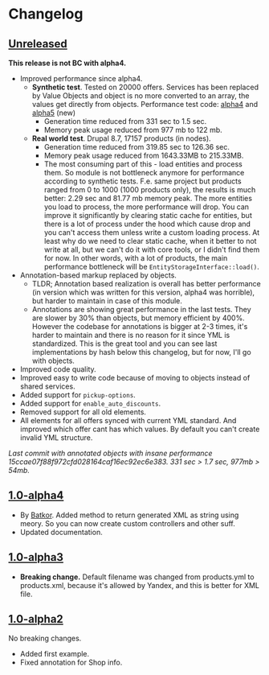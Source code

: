 # Changelog

## [Unreleased][unreleased]

**This release is not BC with alpha4.**

- Improved performance since alpha4.
  - **Synthetic test**. Tested on 20000 offers. Services has been replaced by Value Objects and object is no more converted to an array, the values get directly from objects. Performance test code: [alpha4](https://pastebin.com/VyDkvtLn) and [alpha5](https://pastebin.com/Le1L9WZk) (new)
    * Generation time reduced from 331 sec to 1.5 sec.
    * Memory peak usage reduced from 977 mb to 122 mb.
  - **Real world test**. Drupal 8.7, 17157 products (in nodes).
    * Generation time reduced from 319.85 sec to 126.36 sec.
    * Memory peak usage reduced from 1643.33MB to 215.33MB.
    * The most consuming part of this - load entities and process them. So module is not bottleneck anymore for performance according to synthetic tests. F.e. same project but products ranged from 0 to 1000 (1000 products only), the results is much better: 2.29 sec and 81.77 mb memory peak. The more entities you load to process, the more performance will drop. You can improve it significantly by clearing static cache for entities, but there is a lot of process under the hood which cause drop and you can't access them unless write a custom loading process. At least why do we need to clear static cache, when it better to not write at all, but we can't do it with core tools, or I didn't find them for now. In other words, with a lot of products, the main performance bottleneck will be `EntityStorageInterface::load()`.
- Annotation-based markup replaced by objects.
  - TLDR; Annotation based realization is overall has better performance (in version which was written for this version, alpha4 was horrible), but harder to maintain in case of this module.
  - Annotations are showing great performance in the last tests. They are slower by 30% than objects, but memory efficient by 400%. However the codebase for annotations is bigger at 2-3 times, it's harder to maintain and there is no reason for it since YML is standardized. This is the great tool and you can see last implementations by hash below this changelog, but for now, I'll go with objects.
- Improved code quality.
- Improved easy to write code because of moving to objects instead of shared services.
- Added support for `pickup-options`.
- Added support for `enable_auto_discounts`.
- Removed support for all old elements.
- All elements for all offers synced with current YML standard. And improved which offer cant has which values. By default you can't create invalid YML structure.

_Last commit with annotated objects with insane performance 15ccae07f88f972cfd028164caf16ec92ec6e383. 331 sec > 1.7 sec, 977mb > 54mb._

## [1.0-alpha4]

- By [Batkor](https://github.com/Niklan/yandex_yml/issues/1). Added method to return generated XML as string using meory. So you can now create custom controllers and other suff.
- Updated documentation.

## [1.0-alpha3]

- **Breaking change.** Default filename was changed from products.yml to products.xml, because it's allowed by Yandex, and this is better for XML file.

## [1.0-alpha2]

No breaking changes.

- Added first example.
- Fixed annotation for Shop info.


[unreleased]: https://github.com/Niklan/yandex_yml/compare/8.x-1.0-alpha4...HEAD
[1.0-alpha4]: https://github.com/Niklan/yandex_yml/compare/8.x-1.0-alpha3...8.x-1.0-alpha4
[1.0-alpha3]: https://github.com/Niklan/yandex_yml/compare/8.x-1.0-alpha1...8.x-1.0-alpha3
[1.0-alpha2]: https://github.com/Niklan/yandex_yml/compare/8.x-1.0-alpha1...8.x-1.0-alpha2